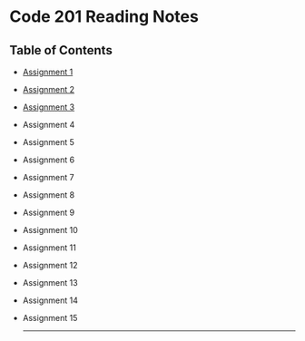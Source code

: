 # Code 201 Reading Notes
## Table of Contents
- [Assignment 1](class-01.md)
- [Assignment 2](class-02.md)
- [Assignment 3](class-03.md)
- Assignment 4
- Assignment 5
- Assignment 6
- Assignment 7
- Assignment 8
- Assignment 9
- Assignment 10
- Assignment 11
- Assignment 12
- Assignment 13
- Assignment 14
- Assignment 15
  
  ---
